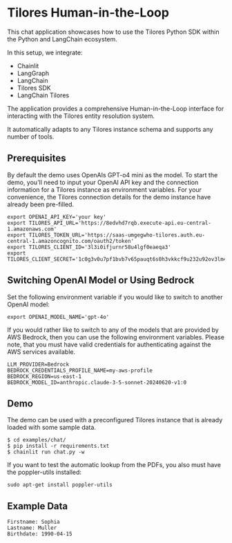 # Tilores Human-in-the-Loop

This chat application showcases how to use the Tilores Python SDK within the Python and LangChain ecosystem.

In this setup, we integrate:

* Chainlit
* LangGraph
* LangChain
* Tilores SDK
* LangChain Tilores

The application provides a comprehensive Human-in-the-Loop interface for interacting with the
Tilores entity resolution system.

It automatically adapts to any Tilores instance schema and supports any number of tools.

## Prerequisites
By default the demo uses OpenAIs GPT-o4 mini as the model. To start the demo, you'll need to input your OpenAI API key and the connection information for a Tilores instance as environment variables. For your convenience, the Tilores connection details for the demo instance have already been pre-filled.

```
export OPENAI_API_KEY='your key'
export TILORES_API_URL='https://8edvhd7rqb.execute-api.eu-central-1.amazonaws.com'
export TILORES_TOKEN_URL='https://saas-umgegwho-tilores.auth.eu-central-1.amazoncognito.com/oauth2/token'
export TILORES_CLIENT_ID='3l3i0ifjurnr58u4lgf0eaeqa3'
export TILORES_CLIENT_SECRET='1c0g3v0u7pf1bvb7v65pauqt6s0h3vkkcf9u232u92ov3lm4aun2'
```

## Switching OpenAI Model or Using Bedrock

Set the following environment variable if you would like to switch to another
OpenAI model:

```
export OPENAI_MODEL_NAME='gpt-4o'
```

If you would rather like to switch to any of the models that are provided by
AWS Bedrock, then you can use the following environment variables. Please note,
that you must have valid credentials for authenticating against the AWS services
available.

```
LLM_PROVIDER=Bedrock
BEDROCK_CREDENTIALS_PROFILE_NAME=my-aws-profile
BEDROCK_REGION=us-east-1
BEDROCK_MODEL_ID=anthropic.claude-3-5-sonnet-20240620-v1:0
```

## Demo

The demo can be used with a preconfigured Tilores instance that is already loaded with some sample data.

```
$ cd examples/chat/
$ pip install -r requirements.txt
$ chainlit run chat.py -w
```

If you want to test the automatic lookup from the PDFs, you also must have the poppler-utils installed:

```
sudo apt-get install poppler-utils
```

## Example Data
```
Firstname: Sophia
Lastname: Muller
Birthdate: 1990-04-15
```
